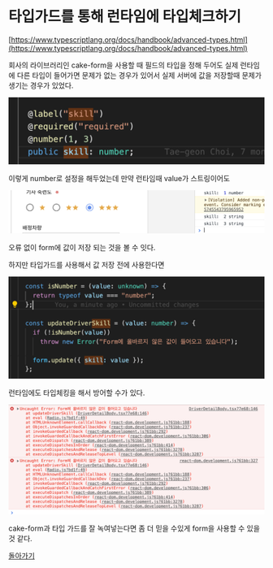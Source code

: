 # 타입가드를 통해 런타임에 타입체크하기

[https://www.typescriptlang.org/docs/handbook/advanced-types.html](https://www.typescriptlang.org/docs/handbook/advanced-types.html)

회사의 라이브러리인 cake-form을 사용할 때
필드의 타입을 정해 두어도 실제 런타임에 다른 타입이 들어가면 문제가 없는 경우가 있어서
실제 서버에 값을 저장할때 문제가 생기는 경우가 있었다.

![skill](./skill.png)

이렇게 number로 설정을 해두었는데
만약 런타임때 value가 스트링이어도

![notallowed](./notallowed.png)

오류 없이 form에 값이 저장 되는 것을 볼 수 잇다.

하지만 타입가드를 사용해서 값 저장 전에 사용한다면

![typeguard](./typeguard.png)

런타임에도 타입체킹을 해서 방어할 수가 있다.

![runtime](./runtime.png)

cake-form과 타입 가드를 잘 녹여넣는다면 좀 더 믿을 수있게 form을 사용할 수 있을것 같다.

[돌아가기](../../README.md)
